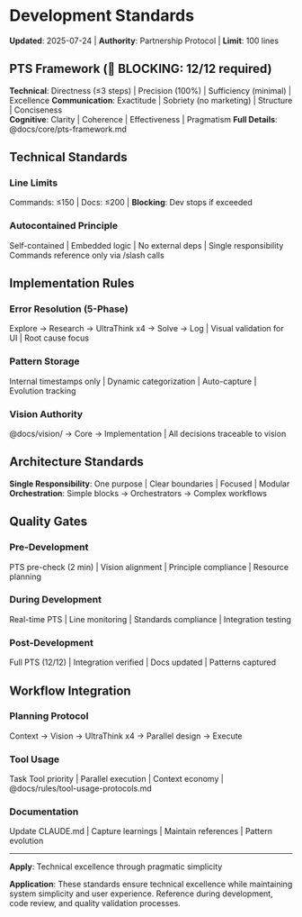# Development Standards

**Updated**: 2025-07-24 | **Authority**: Partnership Protocol | **Limit**: 100 lines

## PTS Framework (🛑 BLOCKING: 12/12 required)
**Technical**: Directness (≤3 steps) | Precision (100%) | Sufficiency (minimal) | Excellence
**Communication**: Exactitude | Sobriety (no marketing) | Structure | Conciseness  
**Cognitive**: Clarity | Coherence | Effectiveness | Pragmatism
**Full Details**: @docs/core/pts-framework.md

## Technical Standards
### Line Limits
Commands: ≤150 | Docs: ≤200 | **Blocking**: Dev stops if exceeded

### Autocontained Principle
Self-contained | Embedded logic | No external deps | Single responsibility
Commands reference only via /slash calls

## Implementation Rules
### Error Resolution (5-Phase)
Explore → Research → UltraThink x4 → Solve → Log | Visual validation for UI | Root cause focus

### Pattern Storage
Internal timestamps only | Dynamic categorization | Auto-capture | Evolution tracking

### Vision Authority
@docs/vision/ → Core → Implementation | All decisions traceable to vision

## Architecture Standards
**Single Responsibility**: One purpose | Clear boundaries | Focused | Modular
**Orchestration**: Simple blocks → Orchestrators → Complex workflows

## Quality Gates
### Pre-Development
PTS pre-check (2 min) | Vision alignment | Principle compliance | Resource planning

### During Development  
Real-time PTS | Line monitoring | Standards compliance | Integration testing

### Post-Development
Full PTS (12/12) | Integration verified | Docs updated | Patterns captured

## Workflow Integration
### Planning Protocol
Context → Vision → UltraThink x4 → Parallel design → Execute

### Tool Usage
Task Tool priority | Parallel execution | Context economy | @docs/rules/tool-usage-protocols.md

### Documentation
Update CLAUDE.md | Capture learnings | Maintain references | Pattern evolution

---
**Apply**: Technical excellence through pragmatic simplicity

**Application**: These standards ensure technical excellence while maintaining system simplicity and user experience. Reference during development, code review, and quality validation processes.